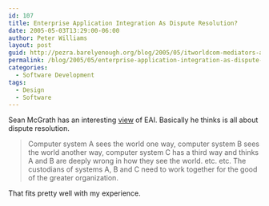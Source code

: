 ```yaml
---
id: 107
title: Enterprise Application Integration As Dispute Resolution?
date: 2005-05-03T13:29:00-06:00
author: Peter Williams
layout: post
guid: http://pezra.barelyenough.org/blog/2005/05/itworldcom-mediators-and-mediatees-enterprise-integration-as-an-industrial-relations-problem/
permalink: /blog/2005/05/enterprise-application-integration-as-dispute-resolution/
categories:
  - Software Development
tags:
  - Design
  - Software
---
```

Sean McGrath has an interesting [view](http://www.itworld.com/Tech/2987/nls_ebizmediators050429/index.html) of EAI. Basically he thinks is all about dispute resolution.

> Computer system A sees the world one way, computer system B sees the world another way, computer system C has a third way and thinks A and B are deeply wrong in how they see the world. etc. etc. The custodians of systems A, B and C need to work together for the good of the greater organization.

That fits pretty well with my experience.
